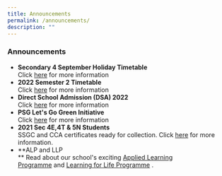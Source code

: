 ```yaml
---
title: Announcements
permalink: /announcements/
description: ""
---
```

### **Announcements**

*   **Secondary 4 September Holiday Timetable**  
    Click [here](/files/2022_Sec%204_%20September%20Holiday%20Timetable.pdf) for more information
*   **2022 Semester 2 Timetable**  
    Click [here](/files/2022%20Semester%202%20Timetable_v2_Class.pdf) for more information
*   **Direct School Admission (DSA) 2022**  
    Click [here](https://staging.d20c7gu3ctms61.amplifyapp.com/prospective-students/dsa/) for more information
*   **PSG Let's Go Green Initiative**  
    Click [here](https://beattysec.moe.edu.sg/qql/slot/u182/Partnership/PSG%20in%20Pictures/PSG_go%20green%20poster.jpeg) for more information
*   **2021 Sec 4E,4T & 5N Students**  
    SSGC and CCA certificates ready for collection. Click [here](https://staging.d20c7gu3ctms61.amplifyapp.com/announcements/certificate-collection/) for more information.
*   **ALP and LLP  
    ** Read about our school's exciting [Applied Learning Programme](https://staging.d20c7gu3ctms61.amplifyapp.com/key-programmes/alp/) and [Learning for Life Programme](https://staging.d20c7gu3ctms61.amplifyapp.com/key-programmes/llp/) .